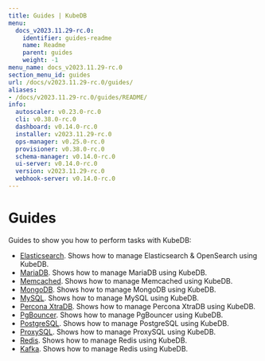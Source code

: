 ```yaml
---
title: Guides | KubeDB
menu:
  docs_v2023.11.29-rc.0:
    identifier: guides-readme
    name: Readme
    parent: guides
    weight: -1
menu_name: docs_v2023.11.29-rc.0
section_menu_id: guides
url: /docs/v2023.11.29-rc.0/guides/
aliases:
- /docs/v2023.11.29-rc.0/guides/README/
info:
  autoscaler: v0.23.0-rc.0
  cli: v0.38.0-rc.0
  dashboard: v0.14.0-rc.0
  installer: v2023.11.29-rc.0
  ops-manager: v0.25.0-rc.0
  provisioner: v0.38.0-rc.0
  schema-manager: v0.14.0-rc.0
  ui-server: v0.14.0-rc.0
  version: v2023.11.29-rc.0
  webhook-server: v0.14.0-rc.0
---
```


# Guides

Guides to show you how to perform tasks with KubeDB:

- [Elasticsearch](/docs/v2023.11.29-rc.0/guides/elasticsearch/README). Shows how to manage Elasticsearch & OpenSearch using KubeDB.
- [MariaDB](/docs/v2023.11.29-rc.0/guides/mariadb). Shows how to manage MariaDB using KubeDB.
- [Memcached](/docs/v2023.11.29-rc.0/guides/memcached/README). Shows how to manage Memcached using KubeDB.
- [MongoDB](/docs/v2023.11.29-rc.0/guides/mongodb/README). Shows how to manage MongoDB using KubeDB.
- [MySQL](/docs/v2023.11.29-rc.0/guides/mysql/README). Shows how to manage MySQL using KubeDB.
- [Percona XtraDB](/docs/v2023.11.29-rc.0/guides/percona-xtradb/README). Shows how to manage Percona XtraDB using KubeDB.
- [PgBouncer](/docs/v2023.11.29-rc.0/guides/pgbouncer/README). Shows how to manage PgBouncer using KubeDB.
- [PostgreSQL](/docs/v2023.11.29-rc.0/guides/postgres/README). Shows how to manage PostgreSQL using KubeDB.
- [ProxySQL](/docs/v2023.11.29-rc.0/guides/proxysql/README). Shows how to manage ProxySQL using KubeDB.
- [Redis](/docs/v2023.11.29-rc.0/guides/redis/README). Shows how to manage Redis using KubeDB.
- [Kafka](/docs/v2023.11.29-rc.0/guides/kafka/README). Shows how to manage Redis using KubeDB.
